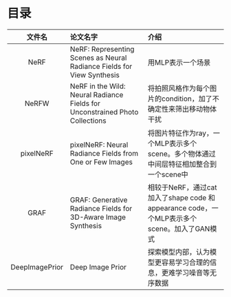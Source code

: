 # 目录

| 文件名  | 论文名字 | 介绍 |
|  :----:  | :----  | :----  |
| NeRF  | NeRF: Representing Scenes as Neural Radiance Fields for View Synthesis | 用MLP表示一个场景 |
| NeRFW | NeRF in the Wild: Neural Radiance Fields for Unconstrained Photo Collections | 将拍照风格作为每个图片的condition，加了不确定性来筛出移动物体干扰|
| pixelNeRF | pixelNeRF: Neural Radiance Fields from One or Few Images| 将图片特征作为ray，一个MLP表示多个scene。多个物体通过中间层特征相加整合到一个scene中|
| GRAF  | GRAF: Generative Radiance Fields for 3D-Aware Image Synthesis| 相较于NeRF，通过cat加入了shape code 和 appearance code，一个MLP表示多个scene。加入了GAN模式|
| DeepImagePrior  | Deep Image Prior| 探索模型内部，认为模型更容易学习合理的信息，更难学习噪音等无序数据 |